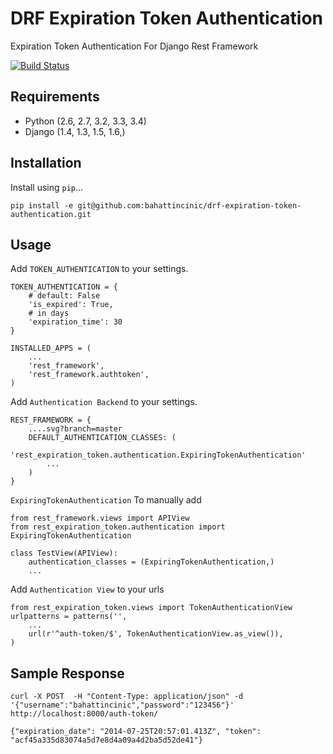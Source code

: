 DRF Expiration Token Authentication
====================
Expiration Token Authentication For Django Rest Framework

[![Build Status](https://travis-ci.org/bahattincinic/django-rest-expiration-token-authentication.svg?branch=master)](https://travis-ci.org/bahattincinic/django-rest-expiration-token-authentication)


Requirements
------

* Python (2.6, 2.7, 3.2, 3.3, 3.4)
* Django (1.4, 1.3, 1.5, 1.6,)

Installation
------

Install using `pip`...

    pip install -e git@github.com:bahattincinic/drf-expiration-token-authentication.git
    

Usage
------
Add `TOKEN_AUTHENTICATION` to your settings.

    TOKEN_AUTHENTICATION = {
        # default: False
        'is_expired': True,
        # in days
        'expiration_time': 30
    }
    
    INSTALLED_APPS = (
        ...
        'rest_framework',
        'rest_framework.authtoken',        
    )
    
Add `Authentication Backend` to your settings.
    
    REST_FRAMEWORK = {
        ....svg?branch=master
        DEFAULT_AUTHENTICATION_CLASSES: (
            'rest_expiration_token.authentication.ExpiringTokenAuthentication'
            ...
        )
    }

`ExpiringTokenAuthentication` To manually add
    
    from rest_framework.views import APIView
    from rest_expiration_token.authentication import ExpiringTokenAuthentication
    
    class TestView(APIView):
        authentication_classes = (ExpiringTokenAuthentication,)
        ...

Add `Authentication View` to your urls
    
    from rest_expiration_token.views import TokenAuthenticationView
    urlpatterns = patterns('',
        ...
        url(r'^auth-token/$', TokenAuthenticationView.as_view()),
    )

Sample Response
------------------
    curl -X POST  -H "Content-Type: application/json" -d '{"username":"bahattincinic","password":"123456"}' http://localhost:8000/auth-token/
    
    {"expiration_date": "2014-07-25T20:57:01.413Z", "token": "acf45a335d83074a5d7e8d4a09a4d2ba5d52de41"}
